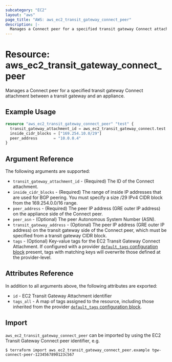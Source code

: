 ```yaml
---
subcategory: "EC2"
layout: "aws"
page_title: "AWS: aws_ec2_transit_gateway_connect_peer"
description: |-
  Manages a Connect peer for a specified transit gateway Connect attachment between a transit gateway and an appliance.
---
```


# Resource: aws_ec2_transit_gateway_connect_peer

Manages a Connect peer for a specified transit gateway Connect attachment between a transit gateway and an appliance.

## Example Usage

```terraform
resource "aws_ec2_transit_gateway_connect_peer" "test" {
  transit_gateway_attachment_id = aws_ec2_transit_gateway_connect.test.id
  inside_cidr_blocks = ["169.254.10.0/29"]
  peer_address       = "10.0.0.4"
}
```

## Argument Reference

The following arguments are supported:

* `transit_gateway_attachment_id` - (Required) The ID of the Connect attachment.
* `inside_cidr_blocks` - (Required) The range of inside IP addresses that are used for BGP peering. You must specify a size /29 IPv4 CIDR block from the 169.254.0.0/16 range.
* `peer_address` - (Required) The peer IP address (GRE outer IP address) on the appliance side of the Connect peer.
* `peer_asn` - (Optional) The peer Autonomous System Number (ASN).
* `transit_gateway_address` - (Optional) The peer IP address (GRE outer IP address) on the transit gateway side of the Connect peer, which must be specified from a transit gateway CIDR block.
* `tags` - (Optional) Key-value tags for the EC2 Transit Gateway Connect Attachment. If configured with a provider [`default_tags` configuration block](https://www.terraform.io/docs/providers/aws/index.html#default_tags-configuration-block) present, tags with matching keys will overwrite those defined at the provider-level.

## Attributes Reference

In addition to all arguments above, the following attributes are exported:

* `id` - EC2 Transit Gateway Attachment identifier
* `tags_all` - A map of tags assigned to the resource, including those inherited from the provider [`default_tags` configuration block](https://www.terraform.io/docs/providers/aws/index.html#default_tags-configuration-block).

## Import

`aws_ec2_transit_gateway_connect_peer` can be imported by using the EC2 Transit Gateway Connect peer identifier, e.g.

```
$ terraform import aws_ec2_transit_gateway_connect_peer.example tgw-connect-peer-1234567890123c567
```
